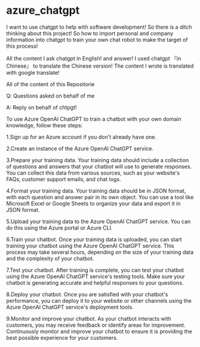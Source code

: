 # azure_chatgpt

I want to use chatgpt to help with software development! So there is a ditch thinking about this project! So how to import personal and company information into chatgpt to train your own chat robot to make the target of this process!

All the content I ask chatgpt in English! and answer! I used chatgpt 『in Chinese』 to translate the Chinese version! The content I wrote is translated with google translate!

All of the content of this Repositorie

Q: Questions asked on behalf of me

A: Reply on behalf of chtpgt!

To use Azure OpenAI ChatGPT to train a chatbot with your own domain knowledge, follow these steps:

1.Sign up for an Azure account if you don't already have one.

2.Create an instance of the Azure OpenAI ChatGPT service.

3.Prepare your training data. Your training data should include a collection of questions and answers that your chatbot will use to generate responses. You can collect this data from various sources, such as your website's FAQs, customer support emails, and chat logs.

4.Format your training data. Your training data should be in JSON format, with each question and answer pair in its own object. You can use a tool like Microsoft Excel or Google Sheets to organize your data and export it in JSON format.

5.Upload your training data to the Azure OpenAI ChatGPT service. You can do this using the Azure portal or Azure CLI.

6.Train your chatbot. Once your training data is uploaded, you can start training your chatbot using the Azure OpenAI ChatGPT service. This process may take several hours, depending on the size of your training data and the complexity of your chatbot.

7.Test your chatbot. After training is complete, you can test your chatbot using the Azure OpenAI ChatGPT service's testing tools. Make sure your chatbot is generating accurate and helpful responses to your questions.

8.Deploy your chatbot. Once you are satisfied with your chatbot's performance, you can deploy it to your website or other channels using the Azure OpenAI ChatGPT service's deployment tools.

9.Monitor and improve your chatbot. As your chatbot interacts with customers, you may receive feedback or identify areas for improvement. Continuously monitor and improve your chatbot to ensure it is providing the best possible experience for your customers.
